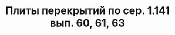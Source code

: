 ---
title: Плиты перекрытий по сер. 1.141 вып. 60, 61, 63					
description: "Описание: Плиты перекрытий по сер. 1.141 вып. 60, 61, 63"

products:
  - id: 1
    slug: "пк63.15-8aтvта"
    title: "ПК63.15-8АтVта"
    description: "Описание пока не указано."
    category: "floor-slabs"
    price: 21435.08
    stock: 100
    image: "/images/пк63.15-8aтvта.jpg"
    specifications:
      weight: "2,975 т"
      dimensions: "6280×1480×220"
  - id: 2
    slug: "пк60.15-8aтvта"
    title: "ПК60.15-8АтVта"
    description: "Описание пока не указано."
    category: "floor-slabs"
    price: 19999.88
    stock: 100
    image: "/images/пк60.15-8aтvта.jpg"
    specifications:
      weight: "2,850 т"
      dimensions: "5980×1480×220"
  - id: 3
    slug: "пк58.15-8aтvта"
    title: "ПК58.15-8АтVта"
    description: "Описание пока не указано."
    category: "floor-slabs"
    price: 19639.24
    stock: 100
    image: "/images/пк58.15-8aтvта.jpg"
    specifications:
      weight: "2,750 т"
      dimensions: "5780×1480×220"
  - id: 4
    slug: "пк57.15-8aтvта"
    title: "ПК57.15-8АтVта"
    description: "Описание пока не указано."
    category: "floor-slabs"
    price: 18441.4
    stock: 100
    image: "/images/пк57.15-8aтvта.jpg"
    specifications:
      weight: "2,675 т"
      dimensions: "5680×1480×220"
  - id: 5
    slug: "пк54.15-8aтvта"
    title: "ПК54.15-8АтVта"
    description: "Описание пока не указано."
    category: "floor-slabs"
    price: 17580.28
    stock: 100
    image: "/images/пк54.15-8aтvта.jpg"
    specifications:
      weight: "2,575 т"
      dimensions: "5380×1480×220"
  - id: 6
    slug: "пк51.15-8aтvта"
    title: "ПК51.15-8АтVта"
    description: "Описание пока не указано."
    category: "floor-slabs"
    price: 16889.36
    stock: 100
    image: "/images/пк51.15-8aтvта.jpg"
    specifications:
      weight: "2,425 т"
      dimensions: "5080×1480×220"
  - id: 7
    slug: "пк48.15-8aтvта"
    title: "ПК48.15-8АтVта"
    description: "Описание пока не указано."
    category: "floor-slabs"
    price: 16198.44
    stock: 100
    image: "/images/пк48.15-8aтvта.jpg"
    specifications:
      weight: "2,300 т"
      dimensions: "4780×1480×220"
  - id: 8
    slug: "пк45.15-8aтvта"
    title: "ПК45.15-8АтVта"
    description: "Описание пока не указано."
    category: "floor-slabs"
    price: 15850.68
    stock: 100
    image: "/images/пк45.15-8aтvта.jpg"
    specifications:
      weight: "2,150 т"
      dimensions: "4480×1480×220"
  - id: 9
    slug: "пк42.15-8та"
    title: "ПК42.15-8та"
    description: "Описание пока не указано."
    category: "floor-slabs"
    price: 14128.44
    stock: 100
    image: "/images/пк42.15-8та.jpg"
    specifications:
      weight: "2,025 т"
      dimensions: "4180×1480×220"
  - id: 10
    slug: "пк40.15-8та"
    title: "ПК40.15-8та"
    description: "Описание пока не указано."
    category: "floor-slabs"
    price: 13416.36
    stock: 100
    image: "/images/пк40.15-8та.jpg"
    specifications:
      weight: "1,925 т"
      dimensions: "3980×1480×220"
  - id: 11
    slug: "пк38.15-8та"
    title: "ПК38.15-8та"
    description: "Описание пока не указано."
    category: "floor-slabs"
    price: 12709.8
    stock: 100
    image: "/images/пк38.15-8та.jpg"
    specifications:
      weight: "1,750 т"
      dimensions: "3880×1480×220"
  - id: 12
    slug: "пк36.15-8та"
    title: "ПК36.15-8та"
    description: "Описание пока не указано."
    category: "floor-slabs"
    price: 12031.76
    stock: 100
    image: "/images/пк36.15-8та.jpg"
    specifications:
      weight: "1,700 т"
      dimensions: "3580×1480×220"
  - id: 13
    slug: "пк34.15-8та"
    title: "ПК34.15-8та"
    description: "Описание пока не указано."
    category: "floor-slabs"
    price: 11290.24
    stock: 100
    image: "/images/пк34.15-8та.jpg"
    specifications:
      weight: "1,600 т"
      dimensions: "3380×1480×220"
  - id: 14
    slug: "пк32.15-8та"
    title: "ПК32.15-8та"
    description: "Описание пока не указано."
    category: "floor-slabs"
    price: 10660.96
    stock: 100
    image: "/images/пк32.15-8та.jpg"
    specifications:
      weight: "1,500 т"
      dimensions: "3180×1480×220"
  - id: 15
    slug: "пк30.15-8та"
    title: "ПК30.15-8та"
    description: "Описание пока не указано."
    category: "floor-slabs"
    price: 9867.0
    stock: 100
    image: "/images/пк30.15-8та.jpg"
    specifications:
      weight: "1,475 т"
      dimensions: "2980×1480×220"
  - id: 16
    slug: "пк28.15-8та"
    title: "ПК28.15-8та"
    description: "Описание пока не указано."
    category: "floor-slabs"
    price: 9304.88
    stock: 100
    image: "/images/пк28.15-8та.jpg"
    specifications:
      weight: "1,375 т"
      dimensions: "2780×1480×220"
  - id: 17
    slug: "пк27.15-8та"
    title: "ПК27.15-8та"
    description: "Описание пока не указано."
    category: "floor-slabs"
    price: 8675.6
    stock: 100
    image: "/images/пк27.15-8та.jpg"
    specifications:
      weight: "1,325 т"
      dimensions: "2680×1480×220"
  - id: 18
    slug: "пк24.15-8та"
    title: "ПК24.15-8та"
    description: "Описание пока не указано."
    category: "floor-slabs"
    price: 7958.0
    stock: 100
    image: "/images/пк24.15-8та.jpg"
    specifications:
      weight: "1,200 т"
      dimensions: "2380×1480×220"
  - id: 19
    slug: "пк20.15-8та"
    title: "ПК20.15-8та"
    description: "Описание пока не указано."
    category: "floor-slabs"
    price: 6710.48
    stock: 100
    image: "/images/пк20.15-8та.jpg"
    specifications:
      weight: "1,000 т"
      dimensions: "1980×1480×220"
  - id: 20
    slug: "пк18.15-8та"
    title: "ПК18.15-8та"
    description: "Описание пока не указано."
    category: "floor-slabs"
    price: 7363.68
    stock: 100
    image: "/images/пк18.15-8та.jpg"
    specifications:
      weight: "0,900 т"
      dimensions: "1780×1480×220"
  - id: 21
    slug: "пк63.12-8тvта"
    title: "ПК63.12-8тVта"
    description: "Описание пока не указано."
    category: "floor-slabs"
    price: 16393.48
    stock: 100
    image: "/images/пк63.12-8тvта.jpg"
    specifications:
      weight: "2,250 т"
      dimensions: "6280×1190×220"
  - id: 22
    slug: "пк60.12-8aтvта"
    title: "ПК60.12-8АтVта"
    description: "Описание пока не указано."
    category: "floor-slabs"
    price: 17438.6
    stock: 100
    image: "/images/пк60.12-8aтvта.jpg"
    specifications:
      weight: "2,150 т"
      dimensions: "5980×1190×220"
  - id: 23
    slug: "пк58.12-8aтvта"
    title: "ПК58.12-8АтVта"
    description: "Описание пока не указано."
    category: "floor-slabs"
    price: 14992.32
    stock: 100
    image: "/images/пк58.12-8aтvта.jpg"
    specifications:
      weight: "2,100 т"
      dimensions: "5780×1190×220"
  - id: 24
    slug: "пк57.12-8aтvта"
    title: "ПК57.12-8АтVта"
    description: "Описание пока не указано."
    category: "floor-slabs"
    price: 14819.36
    stock: 100
    image: "/images/пк57.12-8aтvта.jpg"
    specifications:
      weight: "2,050 т"
      dimensions: "5680×1190×220"
  - id: 25
    slug: "пк54.12-8aтvта"
    title: "ПК54.12-8АтVта"
    description: "Описание пока не указано."
    category: "floor-slabs"
    price: 14387.88
    stock: 100
    image: "/images/пк54.12-8aтvта.jpg"
    specifications:
      weight: "1,950 т"
      dimensions: "5380×1190×220"
  - id: 26
    slug: "пк51.12-8aтvта"
    title: "ПК51.12-8АтVта"
    description: "Описание пока не указано."
    category: "floor-slabs"
    price: 13611.4
    stock: 100
    image: "/images/пк51.12-8aтvта.jpg"
    specifications:
      weight: "1,825 т"
      dimensions: "5080×1190×220"
  - id: 27
    slug: "пк48.12-8aтvта"
    title: "ПК48.12-8АтVта"
    description: "Описание пока не указано."
    category: "floor-slabs"
    price: 13351.04
    stock: 100
    image: "/images/пк48.12-8aтvта.jpg"
    specifications:
      weight: "1,725 т"
      dimensions: "4780×1190×220"
  - id: 28
    slug: "пк45.12-8aтvта"
    title: "ПК45.12-8АтVта"
    description: "Описание пока не указано."
    category: "floor-slabs"
    price: 12574.56
    stock: 100
    image: "/images/пк45.12-8aтvта.jpg"
    specifications:
      weight: "1,625 т"
      dimensions: "4480×1190×220"
  - id: 29
    slug: "пк42.12-8та"
    title: "ПК42.12-8та"
    description: "Описание пока не указано."
    category: "floor-slabs"
    price: 11713.44
    stock: 100
    image: "/images/пк42.12-8та.jpg"
    specifications:
      weight: "1,525 т"
      dimensions: "4180×1190×220"
  - id: 30
    slug: "пк40.12-8та"
    title: "ПК40.12-8та"
    description: "Описание пока не указано."
    category: "floor-slabs"
    price: 11290.24
    stock: 100
    image: "/images/пк40.12-8та.jpg"
    specifications:
      weight: "1,475 т"
      dimensions: "3980×1190×220"
  - id: 31
    slug: "пк38.12-8та"
    title: "ПК38.12-8та"
    description: "Описание пока не указано."
    category: "floor-slabs"
    price: 10677.52
    stock: 100
    image: "/images/пк38.12-8та.jpg"
    specifications:
      weight: "1,400 т"
      dimensions: "3780×1190×220"
  - id: 32
    slug: "пк36.12-8та"
    title: "ПК36.12-8та"
    description: "Описание пока не указано."
    category: "floor-slabs"
    price: 9987.52
    stock: 100
    image: "/images/пк36.12-8та.jpg"
    specifications:
      weight: "1,325 т"
      dimensions: "3580×1190×220"
  - id: 33
    slug: "пк34.12-8та"
    title: "ПК34.12-8та"
    description: "Описание пока не указано."
    category: "floor-slabs"
    price: 9470.48
    stock: 100
    image: "/images/пк34.12-8та.jpg"
    specifications:
      weight: "1,275 т"
      dimensions: "3380×1190×220"
  - id: 34
    slug: "пк32.12-8та"
    title: "ПК32.12-8та"
    description: "Описание пока не указано."
    category: "floor-slabs"
    price: 8953.44
    stock: 100
    image: "/images/пк32.12-8та.jpg"
    specifications:
      weight: "1,175 т"
      dimensions: "3180×1190×220"
  - id: 35
    slug: "пк30.12-8та"
    title: "ПК30.12-8та"
    description: "Описание пока не указано."
    category: "floor-slabs"
    price: 8336.12
    stock: 100
    image: "/images/пк30.12-8та.jpg"
    specifications:
      weight: "1,125 т"
      dimensions: "2980×1190×220"
  - id: 36
    slug: "пк27.12-8та"
    title: "ПК27.12-8та"
    description: "Описание пока не указано."
    category: "floor-slabs"
    price: 7549.52
    stock: 100
    image: "/images/пк27.12-8та.jpg"
    specifications:
      weight: "1,000 т"
      dimensions: "2680×1190×220"
  - id: 37
    slug: "пк24.12-8та"
    title: "ПК24.12-8та"
    description: "Описание пока не указано."
    category: "floor-slabs"
    price: 6690.24
    stock: 100
    image: "/images/пк24.12-8та.jpg"
    specifications:
      weight: "0,900 т"
      dimensions: "2380×1190×220"
  - id: 38
    slug: "пк22.12-8та"
    title: "ПК22.12-8та"
    description: "Описание пока не указано."
    category: "floor-slabs"
    price: 6169.52
    stock: 100
    image: "/images/пк22.12-8та.jpg"
    specifications:
      weight: "0,825 т"
      dimensions: "2180×1190×220"
  - id: 39
    slug: "пк20.12-8та"
    title: "ПК20.12-8та"
    description: "Описание пока не указано."
    category: "floor-slabs"
    price: 5604.64
    stock: 100
    image: "/images/пк20.12-8та.jpg"
    specifications:
      weight: "0,750 т"
      dimensions: "1980×1190×220"
  - id: 40
    slug: "пк18.12-8та"
    title: "ПК18.12-8та"
    description: "Описание пока не указано."
    category: "floor-slabs"
    price: 5357.16
    stock: 100
    image: "/images/пк18.12-8та.jpg"
    specifications:
      weight: "0,725 т"
      dimensions: "1780×1190×220"
  - id: 41
    slug: "пк16.12-8та"
    title: "ПК16.12-8та"
    description: "Описание пока не указано."
    category: "floor-slabs"
    price: 5060.92
    stock: 100
    image: "/images/пк16.12-8та.jpg"
    specifications:
      weight: "0,625 т"
      dimensions: "1580×1190×220"
  - id: 42
    slug: "пк63.10-8aтvта"
    title: "ПК63.10-8АтVта"
    description: "Описание пока не указано."
    category: "floor-slabs"
    price: 13696.96
    stock: 100
    image: "/images/пк63.10-8aтvта.jpg"
    specifications:
      weight: "1,850 т"
      dimensions: "6280×990×220"
  - id: 43
    slug: "пк60.10-8aтvта"
    title: "ПК60.10-8АтVта"
    description: "Описание пока не указано."
    category: "floor-slabs"
    price: 13179.0
    stock: 100
    image: "/images/пк60.10-8aтvта.jpg"
    specifications:
      weight: "1,775 т"
      dimensions: "5980×990×220"
  - id: 44
    slug: "пк58.10-8aтvта"
    title: "ПК58.10-8АтVта"
    description: "Описание пока не указано."
    category: "floor-slabs"
    price: 12746.6
    stock: 100
    image: "/images/пк58.10-8aтvта.jpg"
    specifications:
      weight: "1,725 т"
      dimensions: "5780×990×220"
  - id: 45
    slug: "пк57.10-8aтvта"
    title: "ПК57.10-8АтVта"
    description: "Описание пока не указано."
    category: "floor-slabs"
    price: 12574.56
    stock: 100
    image: "/images/пк57.10-8aтvта.jpg"
    specifications:
      weight: "1,675 т"
      dimensions: "5680×990×220"
  - id: 46
    slug: "пк54.10-8aтvта"
    title: "ПК54.10-8АтVта"
    description: "Описание пока не указано."
    category: "floor-slabs"
    price: 11886.4
    stock: 100
    image: "/images/пк54.10-8aтvта.jpg"
    specifications:
      weight: "1,600 т"
      dimensions: "5380×990×220"
  - id: 47
    slug: "пк51.10-8aтvта"
    title: "ПК51.10-8АтVта"
    description: "Описание пока не указано."
    category: "floor-slabs"
    price: 11370.28
    stock: 100
    image: "/images/пк51.10-8aтvта.jpg"
    specifications:
      weight: "1,525 т"
      dimensions: "5080×990×220"
  - id: 48
    slug: "пк48.10-8aтvта"
    title: "ПК48.10-8АтVта"
    description: "Описание пока не указано."
    category: "floor-slabs"
    price: 11022.52
    stock: 100
    image: "/images/пк48.10-8aтvта.jpg"
    specifications:
      weight: "1,425 т"
      dimensions: "4780×990×220"
  - id: 49
    slug: "пк45.10-8aтvта"
    title: "ПК45.10-8АтVта"
    description: "Описание пока не указано."
    category: "floor-slabs"
    price: 10334.36
    stock: 100
    image: "/images/пк45.10-8aтvта.jpg"
    specifications:
      weight: "1,350 т"
      dimensions: "4480×990×220"
  - id: 50
    slug: "пк42.10-8та"
    title: "ПК42.10-8та"
    description: "Описание пока не указано."
    category: "floor-slabs"
    price: 9641.6
    stock: 100
    image: "/images/пк42.10-8та.jpg"
    specifications:
      weight: "1,250 т"
      dimensions: "4180×990×220"
  - id: 51
    slug: "пк40.10-8та"
    title: "ПК40.10-8та"
    description: "Описание пока не указано."
    category: "floor-slabs"
    price: 9299.36
    stock: 100
    image: "/images/пк40.10-8та.jpg"
    specifications:
      weight: "1,200 т"
      dimensions: "3980×990×220"
  - id: 52
    slug: "пк38.10-8та"
    title: "ПК38.10-8та"
    description: "Описание пока не указано."
    category: "floor-slabs"
    price: 8779.56
    stock: 100
    image: "/images/пк38.10-8та.jpg"
    specifications:
      weight: "1,125 т"
      dimensions: "3780×990×220"
  - id: 53
    slug: "пк36.10-8та"
    title: "ПК36.10-8та"
    description: "Описание пока не указано."
    category: "floor-slabs"
    price: 8263.44
    stock: 100
    image: "/images/пк36.10-8та.jpg"
    specifications:
      weight: "1,075 т"
      dimensions: "3580×990×220"
  - id: 54
    slug: "пк34.10-8та"
    title: "ПК34.10-8та"
    description: "Описание пока не указано."
    category: "floor-slabs"
    price: 7743.64
    stock: 100
    image: "/images/пк34.10-8та.jpg"
    specifications:
      weight: "1,025 т"
      dimensions: "3380×990×220"
  - id: 55
    slug: "пк32.10-8та"
    title: "ПК32.10-8та"
    description: "Описание пока не указано."
    category: "floor-slabs"
    price: 7400.48
    stock: 100
    image: "/images/пк32.10-8та.jpg"
    specifications:
      weight: "0,950 т"
      dimensions: "3180×990×220"
  - id: 56
    slug: "пк30.10-8та"
    title: "ПК30.10-8та"
    description: "Описание пока не указано."
    category: "floor-slabs"
    price: 6882.52
    stock: 100
    image: "/images/пк30.10-8та.jpg"
    specifications:
      weight: "0,925 т"
      dimensions: "2980×990×220"
  - id: 57
    slug: "пк27.10-8та"
    title: "ПК27.10-8та"
    description: "Описание пока не указано."
    category: "floor-slabs"
    price: 6169.52
    stock: 100
    image: "/images/пк27.10-8та.jpg"
    specifications:
      weight: "0,825 т"
      dimensions: "2680×990×220"
  - id: 58
    slug: "пк24.10-8та"
    title: "ПК24.10-8та"
    description: "Описание пока не указано."
    category: "floor-slabs"
    price: 5502.52
    stock: 100
    image: "/images/пк24.10-8та.jpg"
    specifications:
      weight: "0,750 т"
      dimensions: "2380×990×220"
  - id: 59
    slug: "пк20.10-8та"
    title: "ПК20.10-8та"
    description: "Описание пока не указано."
    category: "floor-slabs"
    price: 4638.64
    stock: 100
    image: "/images/пк20.10-8та.jpg"
    specifications:
      weight: "0,600 т"
      dimensions: "1980×990×220"
  - id: 60
    slug: "пк16.10-8та"
    title: "ПК16.10-8та"
    description: "Описание пока не указано."
    category: "floor-slabs"
    price: 4060.88
    stock: 100
    image: "/images/пк16.10-8та.jpg"
    specifications:
      weight: "0,525 т"
      dimensions: "1580×990×220"
---